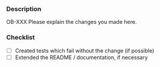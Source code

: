 ### Description

OB-XXX Please explain the changes you made here.

### Checklist
- [ ] Created tests which fail without the change (if possible)
- [ ] Extended the README / documentation, if necessary